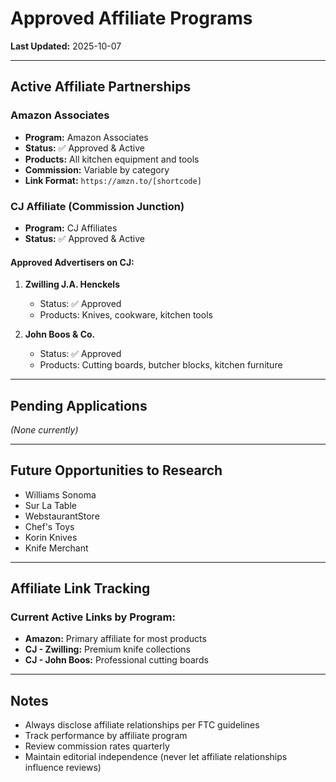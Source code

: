 # Approved Affiliate Programs

**Last Updated:** 2025-10-07

---

## Active Affiliate Partnerships

### Amazon Associates
- **Program:** Amazon Associates
- **Status:** ✅ Approved & Active
- **Products:** All kitchen equipment and tools
- **Commission:** Variable by category
- **Link Format:** `https://amzn.to/[shortcode]`

### CJ Affiliate (Commission Junction)
- **Program:** CJ Affiliates
- **Status:** ✅ Approved & Active

#### Approved Advertisers on CJ:
1. **Zwilling J.A. Henckels**
   - Status: ✅ Approved
   - Products: Knives, cookware, kitchen tools

2. **John Boos & Co.**
   - Status: ✅ Approved
   - Products: Cutting boards, butcher blocks, kitchen furniture

---

## Pending Applications
*(None currently)*

---

## Future Opportunities to Research
- Williams Sonoma
- Sur La Table
- WebstaurantStore
- Chef's Toys
- Korin Knives
- Knife Merchant

---

## Affiliate Link Tracking

### Current Active Links by Program:
- **Amazon:** Primary affiliate for most products
- **CJ - Zwilling:** Premium knife collections
- **CJ - John Boos:** Professional cutting boards

---

## Notes
- Always disclose affiliate relationships per FTC guidelines
- Track performance by affiliate program
- Review commission rates quarterly
- Maintain editorial independence (never let affiliate relationships influence reviews)

